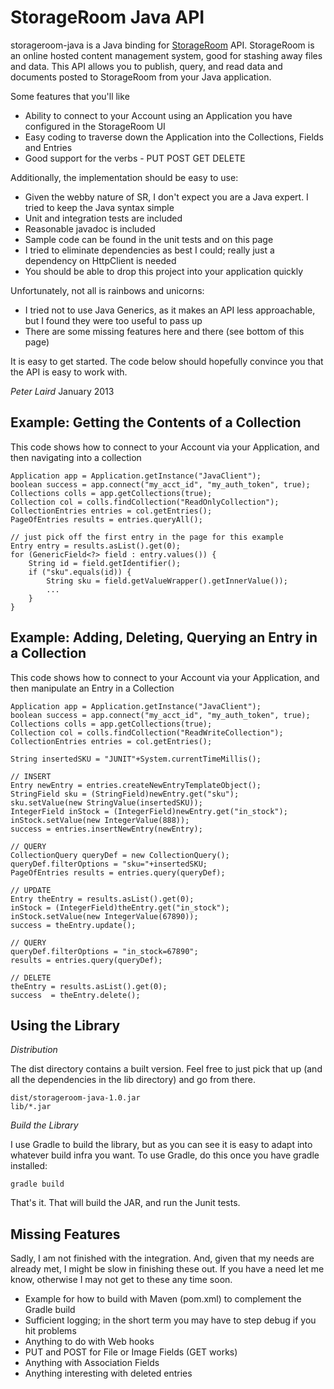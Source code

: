 StorageRoom Java API
=========

storageroom-java is a Java binding for [StorageRoom] API. StorageRoom is an online hosted content management system, good for stashing away files and data. This API allows you to publish, query, and read data and documents posted to StorageRoom from your Java application.

Some features that you'll like

  - Ability to connect to your Account using an Application you have configured in the StorageRoom UI
  - Easy coding to traverse down the Application into the Collections, Fields and Entries
  - Good support for the verbs - PUT POST GET DELETE

Additionally, the implementation should be easy to use:

  - Given the webby nature of SR, I don't expect you are a Java expert. I tried to keep the Java syntax simple
  - Unit and integration tests are included
  - Reasonable javadoc is included
  - Sample code can be found in the unit tests and on this page
  - I tried to eliminate dependencies as best I could; really just a dependency on HttpClient is needed
  - You should be able to drop this project into your application quickly

Unfortunately, not all is rainbows and unicorns:

  - I tried not to use Java Generics, as it makes an API less approachable, but I found they were too useful to pass up
  - There are some missing features here and there (see bottom of this page)

It is easy to get started. The code below should hopefully convince you that the API is easy to work with.

*Peter Laird*
January 2013

Example: Getting the Contents of a Collection 
------

This code shows how to connect to your Account via your Application, and then navigating into a collection


    Application app = Application.getInstance("JavaClient");
    boolean success = app.connect("my_acct_id", "my_auth_token", true);
    Collections colls = app.getCollections(true);
    Collection col = colls.findCollection("ReadOnlyCollection");
    CollectionEntries entries = col.getEntries();
    PageOfEntries results = entries.queryAll();
    
    // just pick off the first entry in the page for this example
    Entry entry = results.asList().get(0);
    for (GenericField<?> field : entry.values()) {
        String id = field.getIdentifier();
        if ("sku".equals(id)) {
            String sku = field.getValueWrapper().getInnerValue());
            ...
        }
    }

Example: Adding, Deleting, Querying an Entry in a Collection 
------

This code shows how to connect to your Account via your Application, and then manipulate an Entry in a Collection


    Application app = Application.getInstance("JavaClient");
    boolean success = app.connect("my_acct_id", "my_auth_token", true);
    Collections colls = app.getCollections(true);
    Collection col = colls.findCollection("ReadWriteCollection");
    CollectionEntries entries = col.getEntries();
	
    String insertedSKU = "JUNIT"+System.currentTimeMillis();
	
    // INSERT
    Entry newEntry = entries.createNewEntryTemplateObject();
    StringField sku = (StringField)newEntry.get("sku");
    sku.setValue(new StringValue(insertedSKU));
    IntegerField inStock = (IntegerField)newEntry.get("in_stock");
    inStock.setValue(new IntegerValue(888));
    success = entries.insertNewEntry(newEntry);

    // QUERY
    CollectionQuery queryDef = new CollectionQuery();
    queryDef.filterOptions = "sku="+insertedSKU;
    PageOfEntries results = entries.query(queryDef);

    // UPDATE
    Entry theEntry = results.asList().get(0);
    inStock = (IntegerField)theEntry.get("in_stock");
    inStock.setValue(new IntegerValue(67890));
    success = theEntry.update();
	
    // QUERY
    queryDef.filterOptions = "in_stock=67890";
    results = entries.query(queryDef);

    // DELETE
    theEntry = results.asList().get(0);
    success  = theEntry.delete();
    
Using the Library
-------

*Distribution*

The dist directory contains a built version. Feel free to just pick that up (and all the dependencies in the lib directory) and go from there.

    dist/storageroom-java-1.0.jar
    lib/*.jar

*Build the Library*

I use Gradle to build the library, but as you can see it is easy to adapt into whatever build infra you want. To use Gradle, do this once you have gradle installed:

    gradle build

That's it. That will build the JAR, and run the Junit tests.

Missing Features
-------

Sadly, I am not finished with the integration. And, given that my needs are already met, I might be slow in finishing these out. If you have a need let me know, otherwise I may not get to these any time soon.

  - Example for how to build with Maven (pom.xml) to complement the Gradle build
  - Sufficient logging; in the short term you may have to step debug if you hit problems
  - Anything to do with Web hooks
  - PUT and POST for File or Image Fields (GET works)
  - Anything with Association Fields
  - Anything interesting with deleted entries

  [StorageRoom]: http://storageroomapp.com/
    
